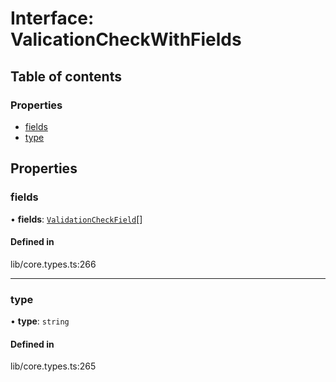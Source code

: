 # Interface: ValicationCheckWithFields

## Table of contents

### Properties

- [fields](../wiki/ValicationCheckWithFields#fields)
- [type](../wiki/ValicationCheckWithFields#type)

## Properties

### fields

• **fields**: [`ValidationCheckField`](../wiki/ValidationCheckField)[]

#### Defined in

lib/core.types.ts:266

___

### type

• **type**: `string`

#### Defined in

lib/core.types.ts:265
